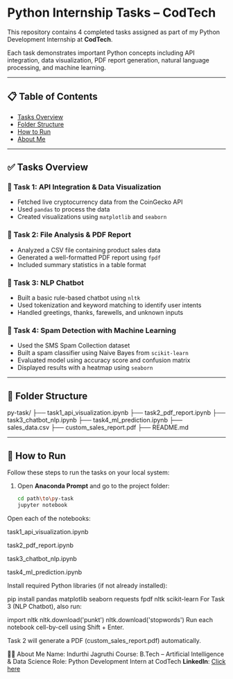 # Python Internship Tasks – CodTech

This repository contains 4 completed tasks assigned as part of my Python Development Internship at **CodTech**.

Each task demonstrates important Python concepts including API integration, data visualization, PDF report generation, natural language processing, and machine learning.

---

## 📋 Table of Contents

- [Tasks Overview](#tasks-overview)
- [Folder Structure](#folder-structure)
- [How to Run](#how-to-run)
- [About Me](#about-me)

---

## ✅ Tasks Overview

### 🔹 Task 1: API Integration & Data Visualization
- Fetched live cryptocurrency data from the CoinGecko API
- Used `pandas` to process the data
- Created visualizations using `matplotlib` and `seaborn`

### 🔹 Task 2: File Analysis & PDF Report
- Analyzed a CSV file containing product sales data
- Generated a well-formatted PDF report using `fpdf`
- Included summary statistics in a table format

### 🔹 Task 3: NLP Chatbot
- Built a basic rule-based chatbot using `nltk`
- Used tokenization and keyword matching to identify user intents
- Handled greetings, thanks, farewells, and unknown inputs

### 🔹 Task 4: Spam Detection with Machine Learning
- Used the SMS Spam Collection dataset
- Built a spam classifier using Naive Bayes from `scikit-learn`
- Evaluated model using accuracy score and confusion matrix
- Displayed results with a heatmap using `seaborn`

---

## 📁 Folder Structure

py-task/
├── task1_api_visualization.ipynb
├── task2_pdf_report.ipynb
├── task3_chatbot_nlp.ipynb
├── task4_ml_prediction.ipynb
├── sales_data.csv
├── custom_sales_report.pdf
├── README.md

---

## 🚀 How to Run

Follow these steps to run the tasks on your local system:

1. Open **Anaconda Prompt** and go to the project folder:
   ```bash
   cd path\to\py-task
   jupyter notebook
Open each of the notebooks:

task1_api_visualization.ipynb

task2_pdf_report.ipynb

task3_chatbot_nlp.ipynb

task4_ml_prediction.ipynb

Install required Python libraries (if not already installed):

pip install pandas matplotlib seaborn requests fpdf nltk scikit-learn
For Task 3 (NLP Chatbot), also run:

import nltk
nltk.download('punkt')
nltk.download('stopwords')
Run each notebook cell-by-cell using Shift + Enter.

Task 2 will generate a PDF (custom_sales_report.pdf) automatically.

🙋‍♀️ About Me
Name: Indurthi Jagruthi
Course: B.Tech – Artificial Intelligence & Data Science
Role: Python Development Intern at CodTech
**LinkedIn**: [Click here](https://www.linkedin.com/in/jagruthi-manikantha-indurthi-5294a5293)


